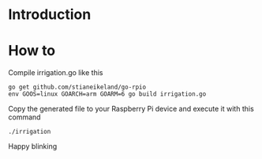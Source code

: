 # Introduction


# How to
Compile irrigation.go like this
```
go get github.com/stianeikeland/go-rpio
env GOOS=linux GOARCH=arm GOARM=6 go build irrigation.go
```
Copy the generated file to your Raspberry Pi device and execute it with this command

```
./irrigation
```

Happy blinking 